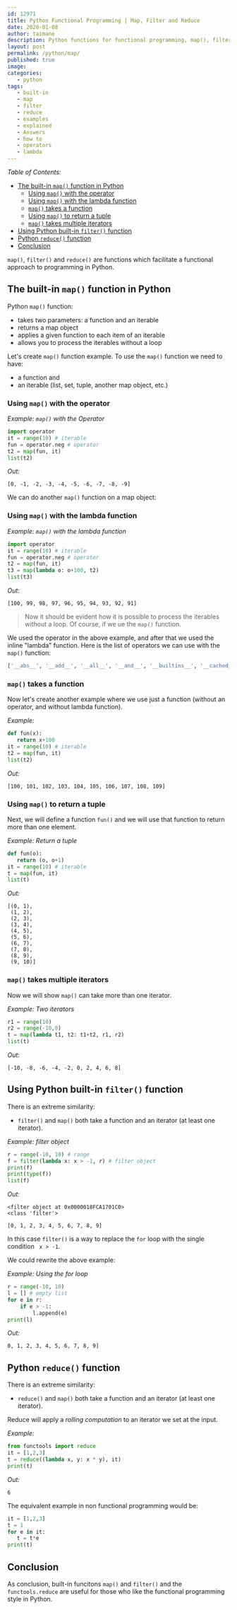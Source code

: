 ```yaml
---
id: 12971
title: Python Functional Programming | Map, Filter and Reduce
date: 2020-01-08
author: taimane
description: Python functions for functional programming, map(), filter() and functools.reduce()) explained examples
layout: post
permalink: /python/map/
published: true
image: 
categories:
   - python
tags:
   - built-in
   - map
   - filter
   - reduce
   - examples
   - explained
   - Answers
   - how to
   - operators
   - lambda
---
```

_Table of Contents:_

- [The built-in `map()` function in Python](#the-built-in-map-function-in-python)
  - [Using `map()` with the operator](#using-map-with-the-operator)
  - [Using `map()` with the lambda function](#using-map-with-the-lambda-function)
  - [`map()` takes a function](#map-takes-a-function)
  - [Using `map()` to return a tuple](#using-map-to-return-a-tuple)
  - [`map()` takes multiple iterators](#map-takes-multiple-iterators)
- [Using Python built-in `filter()` function](#using-python-built-in-filter-function)
- [Python `reduce()` function](#python-reduce-function)
- [Conclusion](#conclusion)

`map()`, `filter()` and `reduce()` are functions which facilitate a functional approach to programming in Python. 

## The built-in `map()` function in Python

Python `map()` function:
* takes two parameters: a function and an iterable
* returns a map object 
* applies a given function to each item of an iterable
* allows you to process the iterables without a loop

Let's create `map()` function example. To use the `map()` function we need to have:
* a function and
* an iterable (list, set, tuple, another map object, etc.)

### Using `map()` with the operator 

_Example: `map()` with the Operator_

```python
import operator
it = range(10) # iterable
fun = operator.neg # operator 
t2 = map(fun, it) 
list(t2)
```

_Out:_
```
[0, -1, -2, -3, -4, -5, -6, -7, -8, -9]
```

We can do another `map()` function on a map object:

### Using `map()` with the lambda function

_Example: `map()` with the lambda function_
```python
import operator
it = range(10) # iterable
fun = operator.neg # operator
t2 = map(fun, it) 
t3 = map(lambda o: o+100, t2)
list(t3)
```

_Out:_
```
[100, 99, 98, 97, 96, 95, 94, 93, 92, 91]
```

> Now it should be evident how it is possible to process the iterables without a loop. Of course, if we ue the `map()` function.

We used the operator in the above example, and after that we used the inline "lambda" function.
Here is the list of operators we can use with the `map()` function:

```python
['__abs__', '__add__', '__all__', '__and__', '__builtins__', '__cached__', '__concat__', '__contains__', '__delitem__', '__doc__', '__eq__', '__file__', '__floordiv__', '__ge__', '__getitem__', '__gt__', '__iadd__', '__iand__', '__iconcat__', '__ifloordiv__', '__ilshift__', '__imatmul__', '__imod__', '__imul__', '__index__', '__inv__', '__invert__', '__ior__', '__ipow__', '__irshift__', '__isub__', '__itruediv__', '__ixor__', '__le__', '__loader__', '__lshift__', '__lt__', '__matmul__', '__mod__', '__mul__', '__name__', '__ne__', '__neg__', '__not__', '__or__', '__package__', '__pos__', '__pow__', '__rshift__', '__setitem__', '__spec__', '__sub__', '__truediv__', '__xor__', '_abs', 'abs', 'add', 'and_', 'attrgetter', 'concat', 'contains', 'countOf', 'delitem', 'eq', 'floordiv', 'ge', 'getitem', 'gt', 'iadd', 'iand', 'iconcat', 'ifloordiv', 'ilshift', 'imatmul', 'imod', 'imul', 'index', 'indexOf', 'inv', 'invert', 'ior', 'ipow', 'irshift', 'is_', 'is_not', 'isub', 'itemgetter', 'itruediv', 'ixor', 'le', 'length_hint', 'lshift', 'lt', 'matmul', 'methodcaller', 'mod', 'mul', 'ne', 'neg', 'not_', 'or_', 'pos', 'pow', 'rshift', 'setitem', 'sub', 'truediv', 'truth', 'xor']
```

### `map()` takes a function

Now let's create another example where we use just a function (without an operator, and without lambda function).

_Example:_
```python
def fun(x):
   return x+100
it = range(10) # iterable
t2 = map(fun, it) 
list(t2)
```

_Out:_
```
[100, 101, 102, 103, 104, 105, 106, 107, 108, 109]
```
### Using `map()` to return a tuple

Next, we will define a function `fun()` and we will use that function to return more than one element.

_Example: Return a tuple_

```python
def fun(o):
   return (o, o+1)
it = range(10) # iterable
t = map(fun, it)
list(t)
```

_Out:_
```
[(0, 1),
 (1, 2),
 (2, 3),
 (3, 4),
 (4, 5),
 (5, 6),
 (6, 7),
 (7, 8),
 (8, 9),
 (9, 10)]
```

### `map()` takes multiple iterators

Now we will show `map()` can take more than one iterator.

_Example: Two iterators_
```python
r1 = range(10)
r2 = range(-10,0)
t = map(lambda t1, t2: t1+t2, r1, r2)
list(t)
```

_Out:_
```
[-10, -8, -6, -4, -2, 0, 2, 4, 6, 8]
```

## Using Python built-in `filter()` function

There is an extreme similarity:

* `filter()` and `map()` both take a function and an iterator (at least one iterator).


_Example: filter object_
```python
r = range(-10, 10) # range
f = filter(lambda x: x > -1, r) # filter object
print(f)
print(type(f))
list(f)
```

_Out:_
```
<filter object at 0x0000018FCA1701C0>
<class 'filter'>

[0, 1, 2, 3, 4, 5, 6, 7, 8, 9]
```

In this case `filter()` is a way to replace the `for` loop with the single condition ` x > -1`.

We could rewrite the above example:

_Example: Using the for loop_
```python
r = range(-10, 10)
l = [] # empty list
for e in r:
    if e > -1:
        l.append(e)
print(l)
```

_Out:_
```
0, 1, 2, 3, 4, 5, 6, 7, 8, 9]
```

## Python `reduce()` function

There is an extreme similarity:

* `reduce()` and `map()` both take a function and an iterator (at least one iterator).

Reduce will apply a _rolling computation_ to an iterator we set at the input.

_Example:_

```python
from functools import reduce
it = [1,2,3]
t = reduce((lambda x, y: x * y), it)
print(t)
```

_Out:_
```
6
```

The equivalent example in non functional programming would be:

```python
it = [1,2,3]
t = 1
for e in it:
   t = t*e
print(t)
```

## Conclusion

As conclusion, built-in funcitons `map()` and `filter()` and the `functools.reduce` are useful for those who like the functional programming style in Python.

